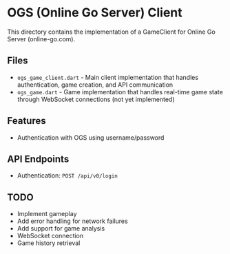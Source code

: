 # OGS (Online Go Server) Client

This directory contains the implementation of a GameClient for Online Go Server (online-go.com).

## Files

- `ogs_game_client.dart` - Main client implementation that handles authentication, game creation, and API communication
- `ogs_game.dart` - Game implementation that handles real-time game state through WebSocket connections (not yet implemented)

## Features

- Authentication with OGS using username/password

## API Endpoints

- Authentication: `POST /api/v0/login`

## TODO

- Implement gameplay
- Add error handling for network failures
- Add support for game analysis
- WebSocket connection  
- Game history retrieval
